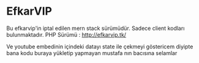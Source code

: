 # EfkarVIP
Bu efkarvip'in iptal edilen mern stack sürümüdür. Sadece client kodları bulunmaktadır.
PHP Sürümü : http://efkarvip.tk/

Ve youtube embedinin içindeki datayı state ile çekmeyi göstericem diyipte bana kodu buraya yükletip yapmayan mustafa nın bacısına selamlar

